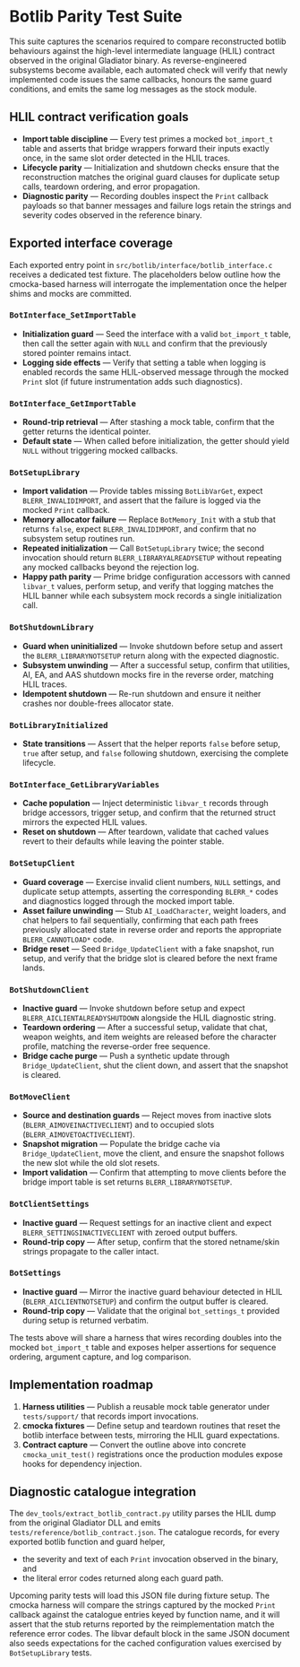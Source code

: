 # Botlib Parity Test Suite

This suite captures the scenarios required to compare reconstructed botlib behaviours against the high-level intermediate language (HLIL)
contract observed in the original Gladiator binary.  As reverse-engineered subsystems become available, each automated check will verify
that newly implemented code issues the same callbacks, honours the same guard conditions, and emits the same log messages as the stock
module.

## HLIL contract verification goals

* **Import table discipline** &mdash; Every test primes a mocked `bot_import_t` table and asserts that bridge wrappers forward their
  inputs exactly once, in the same slot order detected in the HLIL traces.
* **Lifecycle parity** &mdash; Initialization and shutdown checks ensure that the reconstruction matches the original guard clauses for
  duplicate setup calls, teardown ordering, and error propagation.
* **Diagnostic parity** &mdash; Recording doubles inspect the `Print` callback payloads so that banner messages and failure logs retain the
  strings and severity codes observed in the reference binary.

## Exported interface coverage

Each exported entry point in `src/botlib/interface/botlib_interface.c` receives a dedicated test fixture.  The placeholders below outline
how the cmocka-based harness will interrogate the implementation once the helper shims and mocks are committed.

### `BotInterface_SetImportTable`
* **Initialization guard** &mdash; Seed the interface with a valid `bot_import_t` table, then call the setter again with `NULL` and confirm
  that the previously stored pointer remains intact.
* **Logging side effects** &mdash; Verify that setting a table when logging is enabled records the same HLIL-observed message through the
  mocked `Print` slot (if future instrumentation adds such diagnostics).

### `BotInterface_GetImportTable`
* **Round-trip retrieval** &mdash; After stashing a mock table, confirm that the getter returns the identical pointer.
* **Default state** &mdash; When called before initialization, the getter should yield `NULL` without triggering mocked callbacks.

### `BotSetupLibrary`
* **Import validation** &mdash; Provide tables missing `BotLibVarGet`, expect `BLERR_INVALIDIMPORT`, and assert that the failure is logged via
  the mocked `Print` callback.
* **Memory allocator failure** &mdash; Replace `BotMemory_Init` with a stub that returns `false`, expect `BLERR_INVALIDIMPORT`, and confirm
  that no subsystem setup routines run.
* **Repeated initialization** &mdash; Call `BotSetupLibrary` twice; the second invocation should return `BLERR_LIBRARYALREADYSETUP` without
  repeating any mocked callbacks beyond the rejection log.
* **Happy path parity** &mdash; Prime bridge configuration accessors with canned `libvar_t` values, perform setup, and verify that logging
  matches the HLIL banner while each subsystem mock records a single initialization call.

### `BotShutdownLibrary`
* **Guard when uninitialized** &mdash; Invoke shutdown before setup and assert the `BLERR_LIBRARYNOTSETUP` return along with the expected
  diagnostic.
* **Subsystem unwinding** &mdash; After a successful setup, confirm that utilities, AI, EA, and AAS shutdown mocks fire in the reverse order,
  matching HLIL traces.
* **Idempotent shutdown** &mdash; Re-run shutdown and ensure it neither crashes nor double-frees allocator state.

### `BotLibraryInitialized`
* **State transitions** &mdash; Assert that the helper reports `false` before setup, `true` after setup, and `false` following shutdown,
  exercising the complete lifecycle.

### `BotInterface_GetLibraryVariables`
* **Cache population** &mdash; Inject deterministic `libvar_t` records through bridge accessors, trigger setup, and confirm that the returned
  struct mirrors the expected HLIL values.
* **Reset on shutdown** &mdash; After teardown, validate that cached values revert to their defaults while leaving the pointer stable.

### `BotSetupClient`
* **Guard coverage** &mdash; Exercise invalid client numbers, `NULL` settings, and duplicate setup attempts, asserting the corresponding `BLERR_*`
  codes and diagnostics logged through the mocked import table.
* **Asset failure unwinding** &mdash; Stub `AI_LoadCharacter`, weight loaders, and chat helpers to fail sequentially, confirming that each path frees
  previously allocated state in reverse order and reports the appropriate `BLERR_CANNOTLOAD*` code.
* **Bridge reset** &mdash; Seed `Bridge_UpdateClient` with a fake snapshot, run setup, and verify that the bridge slot is cleared before the next
  frame lands.

### `BotShutdownClient`
* **Inactive guard** &mdash; Invoke shutdown before setup and expect `BLERR_AICLIENTALREADYSHUTDOWN` alongside the HLIL diagnostic string.
* **Teardown ordering** &mdash; After a successful setup, validate that chat, weapon weights, and item weights are released before the character
  profile, matching the reverse-order free sequence.
* **Bridge cache purge** &mdash; Push a synthetic update through `Bridge_UpdateClient`, shut the client down, and assert that the snapshot is cleared.

### `BotMoveClient`
* **Source and destination guards** &mdash; Reject moves from inactive slots (`BLERR_AIMOVEINACTIVECLIENT`) and to occupied slots (`BLERR_AIMOVETOACTIVECLIENT`).
* **Snapshot migration** &mdash; Populate the bridge cache via `Bridge_UpdateClient`, move the client, and ensure the snapshot follows the new slot while the old slot resets.
* **Import validation** &mdash; Confirm that attempting to move clients before the bridge import table is set returns `BLERR_LIBRARYNOTSETUP`.

### `BotClientSettings`
* **Inactive guard** &mdash; Request settings for an inactive client and expect `BLERR_SETTINGSINACTIVECLIENT` with zeroed output buffers.
* **Round-trip copy** &mdash; After setup, confirm that the stored netname/skin strings propagate to the caller intact.

### `BotSettings`
* **Inactive guard** &mdash; Mirror the inactive guard behaviour detected in HLIL (`BLERR_AICLIENTNOTSETUP`) and confirm the output buffer is cleared.
* **Round-trip copy** &mdash; Validate that the original `bot_settings_t` provided during setup is returned verbatim.

The tests above will share a harness that wires recording doubles into the mocked `bot_import_t` table and exposes helper assertions for
sequence ordering, argument capture, and log comparison.

## Implementation roadmap

1. **Harness utilities** &mdash; Publish a reusable mock table generator under `tests/support/` that records import invocations.
2. **cmocka fixtures** &mdash; Define setup and teardown routines that reset the botlib interface between tests, mirroring the HLIL guard
   expectations.
3. **Contract capture** &mdash; Convert the outline above into concrete `cmocka_unit_test()` registrations once the production modules expose
   hooks for dependency injection.

## Diagnostic catalogue integration

The `dev_tools/extract_botlib_contract.py` utility parses the HLIL dump from the
original Gladiator DLL and emits `tests/reference/botlib_contract.json`. The
catalogue records, for every exported botlib function and guard helper,

* the severity and text of each `Print` invocation observed in the binary, and
* the literal error codes returned along each guard path.

Upcoming parity tests will load this JSON file during fixture setup. The cmocka
harness will compare the strings captured by the mocked `Print` callback against
the catalogue entries keyed by function name, and it will assert that the stub
returns reported by the reimplementation match the reference error codes. The
libvar default block in the same JSON document also seeds expectations for the
cached configuration values exercised by `BotSetupLibrary` tests.

